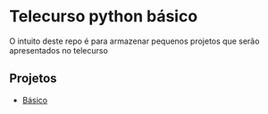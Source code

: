 # Telecurso python básico

O intuito deste repo é para armazenar pequenos projetos que serão apresentados
no telecurso

## Projetos

* [Básico](basico/README.md)